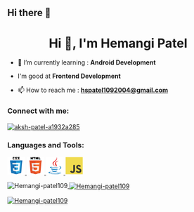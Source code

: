 ## Hi there 👋

<html>
<body>

<h1 align="center">Hi 👋, I'm Hemangi Patel</h1>

- 🌱 I’m currently learning : **Android Development**
- I'm good at **Frontend Development**

- 📫 How to reach me  : **hspatel1092004@gmail.com**

<h3 align="left">Connect with me:</h3>
<p align="left">
<a href="https://www.linkedin.com/in/hemangi-s-patel-5642332a3/" target="blank"><img align="center" src="https://raw.githubusercontent.com/rahuldkjain/github-profile-readme-generator/master/src/images/icons/Social/linked-in-alt.svg" alt="aksh-patel-a1932a285" height="30" width="40" /></a>
</p>

<h3 align="left">Languages and Tools:</h3>
<p align="left"> <a href="https://www.w3schools.com/css/" target="_blank" rel="noreferrer"> <img src="https://raw.githubusercontent.com/devicons/devicon/master/icons/css3/css3-original-wordmark.svg" alt="css3" width="40" height="40"/> </a> <a href="https://www.w3.org/html/" target="_blank" rel="noreferrer"> <img src="https://raw.githubusercontent.com/devicons/devicon/master/icons/html5/html5-original-wordmark.svg" alt="html5" width="40" height="40"/> </a> <a href="https://www.java.com" target="_blank" rel="noreferrer"> <img src="https://raw.githubusercontent.com/devicons/devicon/master/icons/java/java-original.svg" alt="java" width="40" height="40"/> </a> <a href="https://developer.mozilla.org/en-US/docs/Web/JavaScript" target="_blank" rel="noreferrer"> <img src="https://raw.githubusercontent.com/devicons/devicon/master/icons/javascript/javascript-original.svg" alt="javascript" width="40" height="40"/> </p>

<p><img align="left" src="https://github-readme-stats.vercel.app/api/top-langs?username=Hemangi-patel109&show_icons=true&locale=en&layout=compact" alt="Hemangi-patel109" /></p>

<p>&nbsp;<img align="center" src="https://github-readme-stats.vercel.app/api?username=Hemangi-patel109&show_icons=true&locale=en" alt="Hemangi-patel109" /></p>

<p><img align="center" src="https://github-readme-streak-stats.herokuapp.com/?user=Hemangi-patel109&" alt="Hemangi-patel109" /></p>

</body>
</html>

<!--
**Hemangi-patel109/Hemangi-patel109** is a ✨ _special_ ✨ repository because its `README.md` (this file) appears on your GitHub profile.

Here are some ideas to get you started:

- 🔭 I’m currently working on ...
- 🌱 I’m currently learning ...
- 👯 I’m looking to collaborate on ...
- 🤔 I’m looking for help with ...
- 💬 Ask me about ...
- 📫 How to reach me: ...
- 😄 Pronouns: ...
- ⚡ Fun fact: ...
-->
